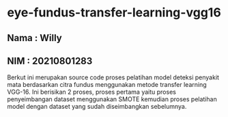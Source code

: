# eye-fundus-transfer-learning-vgg16

## Nama  : Willy 
## NIM   : 20210801283

Berkut ini merupakan source code proses pelatihan model deteksi penyakit mata berdasarkan citra fundus menggunakan metode transfer learning VGG-16.
Ini berisikan 2 proses, proses pertama yaitu proses penyeimbangan dataset menggunakan SMOTE kemudian proses pelatihan model dengan dataset yang sudah diseimbangkan sebelumnya.
